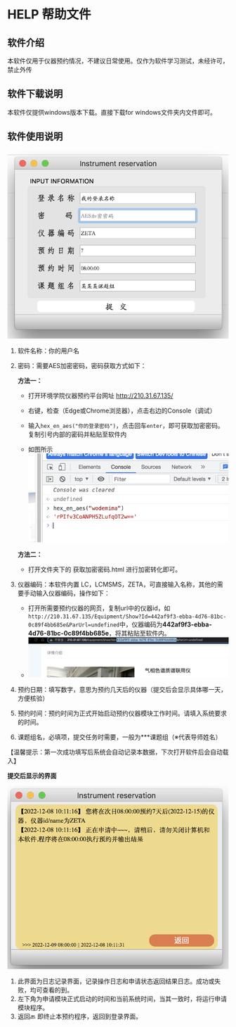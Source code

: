 # HELP 帮助文件

## 软件介绍

本软件仅用于仪器预约情况，不建议日常使用。仅作为软件学习测试，未经许可，禁止外传

## 软件下载说明
本软件仅提供windows版本下载。直接下载for windows文件夹内文件即可。

## 软件使用说明

![软件截图](img_for_readme/p.png)

1. 软件名称：你的用户名

2. 密码：需要AES加密密码，密码获取方式如下：

    **方法一：**

   * 打开环境学院仪器预约平台网址 http://210.31.67.135/

   * 右键，检查（Edge或Chrome浏览器），点击右边的Console（调试）
   * 输入`hex_en_aes("你的登录密码")`，点击回车`enter`，即可获取加密密码。复制引号内部的密码并粘贴至软件内
   * 如图所示![](img_for_readme/mm.png)

    **方法二：**
      * 打开文件夹下的 获取加密密码.html 进行加密转化即可。
  
3. 仪器编码：本软件内置 LC，LCMSMS，ZETA，可直接输入名称，其他的需要手动输入仪器编码，操作如下：
   * 打开所需要预约仪器的网页，复制url中的仪器id，如`http://210.31.67.135/Equipment/Show?Id=442af9f3-ebba-4d76-81bc-0c89f4bb685e&ParUrl=undefined`中，仪器编码为**442af9f3-ebba-4d76-81bc-0c89f4bb685e**，将其粘贴至软件内。
   * ![](img_for_readme/yqid.png)

4. 预约日期：填写数字，意思为预约几天后的仪器（提交后会显示具体哪一天，方便核验）
5. 预约时间：预约时间为正式开始启动预约仪器模块工作时间。请填入系统要求的时间。
6. 课题组名，必填项，提交任务时需要，一般为***课题组（※代表导师姓名）



【温馨提示：第一次成功填写后系统会自动记录本数据，下次打开软件后会自动载入】

**提交后显示的界面**

![](img_for_readme/next.png)

1. 此界面为日志记录界面，记录操作日志和申请状态返回结果日志。成功或失败，均可查看的到。
2. 左下角为申请模块正式启动的时间和当前系统时间，当其一致时，将运行申请模块程序。
3. 返回🔙 即终止本预约程序，返回到登录界面。
